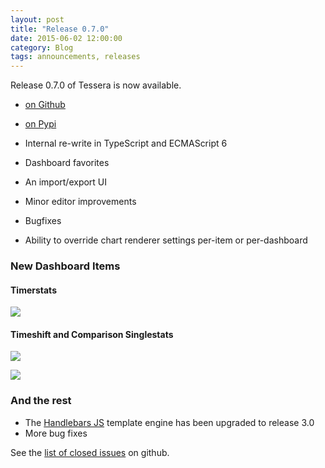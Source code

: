 ```yaml
---
layout: post
title: "Release 0.7.0"
date: 2015-06-02 12:00:00
category: Blog
tags: announcements, releases
---
```


Release 0.7.0 of Tessera is now available.

* [on Github](https://github.com/tessera-metrics/tessera/releases/tag/v0.7.0)
* [on Pypi](https://pypi.python.org/pypi/tessera/0.7.0)

* Internal re-write in TypeScript and ECMAScript 6
* Dashboard favorites
* An import/export UI
* Minor editor improvements
* Bugfixes
* Ability to override chart renderer settings per-item or per-dashboard

### New Dashboard Items

#### Timerstats

![]({{site.baseurl}}/images/0.7/timerstat.png)

#### Timeshift and Comparison Singlestats

![]({{site.baseurl}}/images/0.7/timeshift-singlestat.png)

![]({{site.baseurl}}/images/0.7/comparison-singlestat.png)

### And the rest

* The [Handlebars JS](http://handlebarsjs.com/) template engine has been upgraded to release 3.0
* More bug fixes

See the
[list of closed issues](https://github.com/tessera-metrics/tessera/issues?q=milestone%3A%22Release+0.7%22+is%3Aclosed)
on github.
